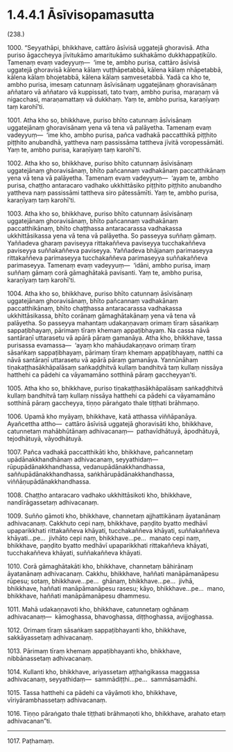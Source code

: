 

# 1.4.4.1 Āsīvisopamasutta





(238.)

1000\. “Seyyathāpi, bhikkhave, cattāro āsīvisā uggatejā ghoravisā. Atha puriso āgaccheyya jīvitukāmo amaritukāmo sukhakāmo dukkhappaṭikūlo. Tamenaṃ evaṃ vadeyyuṃ—  ‘ime te, ambho purisa, cattāro āsīvisā uggatejā ghoravisā kālena kālaṃ vuṭṭhāpetabbā, kālena kālaṃ nhāpetabbā, kālena kālaṃ bhojetabbā, kālena kālaṃ saṃvesetabbā. Yadā ca kho te, ambho purisa, imesaṃ catunnaṃ āsīvisānaṃ uggatejānaṃ ghoravisānaṃ aññataro vā aññataro vā kuppissati, tato tvaṃ, ambho purisa, maraṇaṃ vā nigacchasi, maraṇamattaṃ vā dukkhaṃ. Yaṃ te, ambho purisa, karaṇīyaṃ taṃ karohī’ti.

1001\. Atha kho so, bhikkhave, puriso bhīto catunnaṃ āsīvisānaṃ uggatejānaṃ ghoravisānaṃ yena vā tena vā palāyetha. Tamenaṃ evaṃ vadeyyuṃ—  ‘ime kho, ambho purisa, pañca vadhakā paccatthikā piṭṭhito piṭṭhito anubandhā, yattheva naṃ passissāma tattheva jīvitā voropessāmāti. Yaṃ te, ambho purisa, karaṇīyaṃ taṃ karohī’ti.

1002\. Atha kho so, bhikkhave, puriso bhīto catunnaṃ āsīvisānaṃ uggatejānaṃ ghoravisānaṃ, bhīto pañcannaṃ vadhakānaṃ paccatthikānaṃ yena vā tena vā palāyetha. Tamenaṃ evaṃ vadeyyuṃ—  ‘ayaṃ te, ambho purisa, chaṭṭho antaracaro vadhako ukkhittāsiko piṭṭhito piṭṭhito anubandho yattheva naṃ passissāmi tattheva siro pātessāmīti. Yaṃ te, ambho purisa, karaṇīyaṃ taṃ karohī’ti.

1003\. Atha kho so, bhikkhave, puriso bhīto catunnaṃ āsīvisānaṃ uggatejānaṃ ghoravisānaṃ, bhīto pañcannaṃ vadhakānaṃ paccatthikānaṃ, bhīto chaṭṭhassa antaracarassa vadhakassa ukkhittāsikassa yena vā tena vā palāyetha. So passeyya suññaṃ gāmaṃ. Yaññadeva gharaṃ paviseyya rittakaññeva paviseyya tucchakaññeva paviseyya suññakaññeva paviseyya. Yaññadeva bhājanaṃ parimaseyya rittakaññeva parimaseyya tucchakaññeva parimaseyya suññakaññeva parimaseyya. Tamenaṃ evaṃ vadeyyuṃ—  ‘idāni, ambho purisa, imaṃ suññaṃ gāmaṃ corā gāmaghātakā pavisanti. Yaṃ te, ambho purisa, karaṇīyaṃ taṃ karohī’ti.

1004\. Atha kho so, bhikkhave, puriso bhīto catunnaṃ āsīvisānaṃ uggatejānaṃ ghoravisānaṃ, bhīto pañcannaṃ vadhakānaṃ paccatthikānaṃ, bhīto chaṭṭhassa antaracarassa vadhakassa ukkhittāsikassa, bhīto corānaṃ gāmaghātakānaṃ yena vā tena vā palāyetha. So passeyya mahantaṃ udakaṇṇavaṃ orimaṃ tīraṃ sāsaṅkaṃ sappaṭibhayaṃ, pārimaṃ tīraṃ khemaṃ appaṭibhayaṃ. Na cassa nāvā santāraṇī uttarasetu vā apārā pāraṃ gamanāya. Atha kho, bhikkhave, tassa purisassa evamassa—  ‘ayaṃ kho mahāudakaṇṇavo orimaṃ tīraṃ sāsaṅkaṃ sappaṭibhayaṃ, pārimaṃ tīraṃ khemaṃ appaṭibhayaṃ, natthi ca nāvā santāraṇī uttarasetu vā apārā pāraṃ gamanāya. Yannūnāhaṃ tiṇakaṭṭhasākhāpalāsaṃ saṅkaḍḍhitvā kullaṃ bandhitvā taṃ kullaṃ nissāya hatthehi ca pādehi ca vāyamamāno sotthinā pāraṃ gaccheyyan’ti.

1005\. Atha kho so, bhikkhave, puriso tiṇakaṭṭhasākhāpalāsaṃ saṅkaḍḍhitvā kullaṃ bandhitvā taṃ kullaṃ nissāya hatthehi ca pādehi ca vāyamamāno sotthinā pāraṃ gaccheyya, tiṇṇo pāraṅgato thale tiṭṭhati brāhmaṇo.

1006\. Upamā kho myāyaṃ, bhikkhave, katā atthassa viññāpanāya. Ayañcettha attho—  cattāro āsīvisā uggatejā ghoravisāti kho, bhikkhave, catunnetaṃ mahābhūtānaṃ adhivacanaṃ—  pathavīdhātuyā, āpodhātuyā, tejodhātuyā, vāyodhātuyā.

1007\. Pañca vadhakā paccatthikāti kho, bhikkhave, pañcannetaṃ upādānakkhandhānaṃ adhivacanaṃ, seyyathidaṃ—  rūpupādānakkhandhassa, vedanupādānakkhandhassa, saññupādānakkhandhassa, saṅkhārupādānakkhandhassa, viññāṇupādānakkhandhassa.

1008\. Chaṭṭho antaracaro vadhako ukkhittāsikoti kho, bhikkhave, nandīrāgassetaṃ adhivacanaṃ.

1009\. Suñño gāmoti kho, bhikkhave, channetaṃ ajjhattikānaṃ āyatanānaṃ adhivacanaṃ. Cakkhuto cepi naṃ, bhikkhave, paṇḍito byatto medhāvī upaparikkhati rittakaññeva khāyati, tucchakaññeva khāyati, suññakaññeva khāyati…pe…  jivhāto cepi naṃ, bhikkhave…pe…  manato cepi naṃ, bhikkhave, paṇḍito byatto medhāvī upaparikkhati rittakaññeva khāyati, tucchakaññeva khāyati, suññakaññeva khāyati.

1010\. Corā gāmaghātakāti kho, bhikkhave, channetaṃ bāhirānaṃ āyatanānaṃ adhivacanaṃ. Cakkhu, bhikkhave, haññati manāpāmanāpesu rūpesu; sotaṃ, bhikkhave…pe…  ghānaṃ, bhikkhave…pe…  jivhā, bhikkhave, haññati manāpāmanāpesu rasesu; kāyo, bhikkhave…pe…  mano, bhikkhave, haññati manāpāmanāpesu dhammesu.

1011\. Mahā udakaṇṇavoti kho, bhikkhave, catunnetaṃ oghānaṃ adhivacanaṃ—  kāmoghassa, bhavoghassa, diṭṭhoghassa, avijjoghassa.

1012\. Orimaṃ tīraṃ sāsaṅkaṃ sappaṭibhayanti kho, bhikkhave, sakkāyassetaṃ adhivacanaṃ.

1013\. Pārimaṃ tīraṃ khemaṃ appaṭibhayanti kho, bhikkhave, nibbānassetaṃ adhivacanaṃ.

1014\. Kullanti kho, bhikkhave, ariyassetaṃ aṭṭhaṅgikassa maggassa adhivacanaṃ, seyyathidaṃ—  sammādiṭṭhi…pe…  sammāsamādhi.

1015\. Tassa hatthehi ca pādehi ca vāyāmoti kho, bhikkhave, vīriyārambhassetaṃ adhivacanaṃ.

1016\. Tiṇṇo pāraṅgato thale tiṭṭhati brāhmaṇoti kho, bhikkhave, arahato etaṃ adhivacanan”ti.

---

1017\. Paṭhamaṃ.





